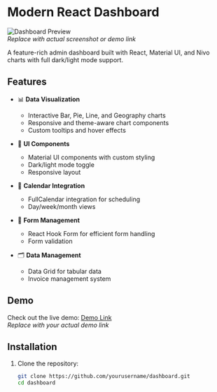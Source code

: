 # Modern React Dashboard

![Dashboard Preview](https://via.placeholder.com/800x400?text=Dashboard+Preview)  
_Replace with actual screenshot or demo link_

A feature-rich admin dashboard built with React, Material UI, and Nivo charts with full dark/light mode support.

## Features

- 📊 **Data Visualization**

  - Interactive Bar, Pie, Line, and Geography charts
  - Responsive and theme-aware chart components
  - Custom tooltips and hover effects

- 🎨 **UI Components**

  - Material UI components with custom styling
  - Dark/light mode toggle
  - Responsive layout

- 📅 **Calendar Integration**

  - FullCalendar integration for scheduling
  - Day/week/month views

- 📝 **Form Management**

  - React Hook Form for efficient form handling
  - Form validation

- 🗂 **Data Management**
  - Data Grid for tabular data
  - Invoice management system

## Demo

Check out the live demo: [Demo Link](#)  
_Replace with your actual demo link_

## Installation

1. Clone the repository:
   ```bash
   git clone https://github.com/yourusername/dashboard.git
   cd dashboard
   ```
